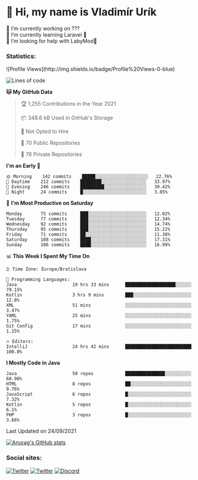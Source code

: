 <h1> 👋 Hi, my name is Vladimír Urík</h1>
<p>
 🔭 I’m currently working on ???<br>
 🌱 I’m currently learning Laravel 💙<br>
 🤔 I’m looking for help with LabyMod💝<br>
</p>
<h3>Statistics:</h3>
<!--START_SECTION:waka-->
![Profile Views](http://img.shields.io/badge/Profile%20Views-0-blue)

![Lines of code](https://img.shields.io/badge/From%20Hello%20World%20I%27ve%20Written-4.0%20million%20lines%20of%20code-blue)

**🐱 My GitHub Data** 

> 🏆 1,255 Contributions in the Year 2021
 > 
> 📦 348.6 kB Used in GitHub's Storage 
 > 
> 🚫 Not Opted to Hire
 > 
> 📜 70 Public Repositories 
 > 
> 🔑 76 Private Repositories  
 > 
**I'm an Early 🐤** 

```text
🌞 Morning    142 commits    █████░░░░░░░░░░░░░░░░░░░░   22.76% 
🌆 Daytime    212 commits    ████████░░░░░░░░░░░░░░░░░   33.97% 
🌃 Evening    246 commits    █████████░░░░░░░░░░░░░░░░   39.42% 
🌙 Night      24 commits     █░░░░░░░░░░░░░░░░░░░░░░░░   3.85%

```
📅 **I'm Most Productive on Saturday** 

```text
Monday       75 commits     ███░░░░░░░░░░░░░░░░░░░░░░   12.02% 
Tuesday      77 commits     ███░░░░░░░░░░░░░░░░░░░░░░   12.34% 
Wednesday    92 commits     ███░░░░░░░░░░░░░░░░░░░░░░   14.74% 
Thursday     95 commits     ███░░░░░░░░░░░░░░░░░░░░░░   15.22% 
Friday       71 commits     ██░░░░░░░░░░░░░░░░░░░░░░░   11.38% 
Saturday     108 commits    ████░░░░░░░░░░░░░░░░░░░░░   17.31% 
Sunday       106 commits    ████░░░░░░░░░░░░░░░░░░░░░   16.99%

```


📊 **This Week I Spent My Time On** 

```text
⌚︎ Time Zone: Europe/Bratislava

💬 Programming Languages: 
Java                     19 hrs 33 mins      ███████████████████░░░░░░   79.15% 
Kotlin                   3 hrs 9 mins        ███░░░░░░░░░░░░░░░░░░░░░░   12.8% 
XML                      51 mins             ░░░░░░░░░░░░░░░░░░░░░░░░░   3.47% 
YAML                     25 mins             ░░░░░░░░░░░░░░░░░░░░░░░░░   1.75% 
Git Config               17 mins             ░░░░░░░░░░░░░░░░░░░░░░░░░   1.15%

🔥 Editors: 
IntelliJ                 24 hrs 42 mins      █████████████████████████   100.0%

```

**I Mostly Code in Java** 

```text
Java                     50 repos            ███████████████░░░░░░░░░░   60.98% 
HTML                     8 repos             ██░░░░░░░░░░░░░░░░░░░░░░░   9.76% 
JavaScript               6 repos             █░░░░░░░░░░░░░░░░░░░░░░░░   7.32% 
Kotlin                   5 repos             █░░░░░░░░░░░░░░░░░░░░░░░░   6.1% 
PHP                      3 repos             █░░░░░░░░░░░░░░░░░░░░░░░░   3.66%

```



 Last Updated on 24/09/2021
<!--END_SECTION:waka-->

[![Anurag's GitHub stats](https://github-readme-stats.vercel.app/api?username=vladimir-urik)](https://github.com/anuraghazra/github-readme-stats)

<h3>Social sites:</h3>
<p><a href="https://twitter.com/GGGEDR" target="_blank"><img alt="Twitter" src="https://img.shields.io/badge/twitter-%231DA1F2.svg?&style=for-the-badge&logo=twitter&logoColor=white" /></a> <a href="https://www.reddit.com/user/GGGEDR" target="_blank"><img alt="Twitter" src="https://img.shields.io/badge/reddit-%23FE6262.svg?&style=for-the-badge&logo=reddit&logoColor=white" /></a> <a href="https://discord.com/users/535708984959827978" target="_blank"><img alt="Discord" src="https://img.shields.io/badge/discord-%235865f2.svg?&style=for-the-badge&logo=discord&logoColor=white" />
</p>
